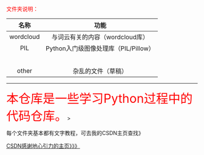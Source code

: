 <font color=red>文件夹说明：</font>

| **名称**  |               **功能**               |
| :-------: | :----------------------------------: |
| wordcloud |   与词云有关的内容（wordcloud库）    |
|    PIL    | Python入门级图像处理库（PIL/Pillow） |
|           |                                      |
|           |                                      |
|           |                                      |
|           |                                      |
|           |                                      |
|   other   |          杂乱的文件（草稿）          |





<hr>
<font size=6 color=red>本仓库是一些学习Python过程中的代码仓库。</font>>



每个文件夹基本都有文字教程，可去我的CSDN主页查找》



[CSDN感谢地心引力的主页》》》](https://blog.csdn.net/weixin_43764974?spm=1000.2115.3001.5343)
